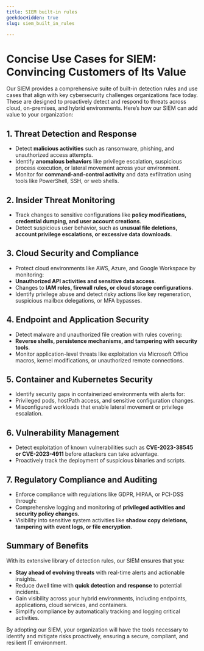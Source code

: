 ```yaml
---
title: SIEM built-in rules
geekdocHidden: true
slug: siem_built_in_rules

---
```


# Concise Use Cases for SIEM: Convincing Customers of Its Value
 
Our SIEM provides a comprehensive suite of built-in detection rules and use cases that align with key cybersecurity challenges organizations face today. These are designed to proactively detect and respond to threats across cloud, on-premises, and hybrid environments. Here’s how our SIEM can add value to your organization:
 
## 1. Threat Detection and Response
 
* Detect **malicious activities** such as ransomware, phishing, and unauthorized access attempts.
* Identify **anomalous behaviors** like privilege escalation, suspicious process execution, or lateral movement across your environment.
* Monitor for **command-and-control activity** and data exfiltration using tools like PowerShell, SSH, or web shells.
 
## 2. Insider Threat Monitoring
 
* Track changes to sensitive configurations like **policy modifications, credential dumping, and user account creations**.
* Detect suspicious user behavior, such as **unusual file deletions, account privilege escalations, or excessive data downloads**.
 
## 3. Cloud Security and Compliance
 
* Protect cloud environments like AWS, Azure, and Google Workspace by monitoring:
* **Unauthorized API activities and sensitive data access**.
* Changes to **IAM roles, firewall rules, or cloud storage configurations**.
* Identify privilege abuse and detect risky actions like key regeneration, suspicious mailbox delegations, or MFA bypasses.
 
## 4. Endpoint and Application Security
 
* Detect malware and unauthorized file creation with rules covering:
* **Reverse shells, persistence mechanisms, and tampering with security tools**.
* Monitor application-level threats like exploitation via Microsoft Office macros, kernel modifications, or unauthorized remote connections.
 
## 5. Container and Kubernetes Security
 
* Identify security gaps in containerized environments with alerts for:
* Privileged pods, hostPath access, and sensitive configuration changes.
* Misconfigured workloads that enable lateral movement or privilege escalation.
 
## 6. Vulnerability Management
 
* Detect exploitation of known vulnerabilities such as **CVE-2023-38545 or CVE-2023-4911** before attackers can take advantage.
* Proactively track the deployment of suspicious binaries and scripts.
 
## 7. Regulatory Compliance and Auditing
 
* Enforce compliance with regulations like GDPR, HIPAA, or PCI-DSS through:
* Comprehensive logging and monitoring of **privileged activities and security policy changes.**
* Visibility into sensitive system activities like **shadow copy deletions, tampering with event logs, or file encryption**.
 
## Summary of Benefits
 
With its extensive library of detection rules, our SIEM ensures that you:
* **Stay ahead of evolving threats** with real-time alerts and actionable insights.
* Reduce dwell time with **quick detection and response** to potential incidents.
* Gain visibility across your hybrid environments, including endpoints, applications, cloud services, and containers.
* Simplify compliance by automatically tracking and logging critical activities.
 
By adopting our SIEM, your organization will have the tools necessary to identify and mitigate risks proactively, ensuring a secure, compliant, and resilient IT environment.
